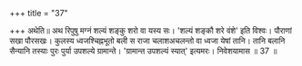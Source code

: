 +++
title = "37"

+++
अथेति॥ अथ रिपुषु मग्नं शल्यं शङ्कु शरो वा यस्य सः। 'शल्यं शङ्कौ शरे वंशे' इति विश्वः। पौराणां सखा पौरसखः। कुलस्य ध्वजश्चिह्नभूतो बली स राजा चलाशअचलन्तो वा ध्वजा येषां तानि। तानि बलानि सैन्यानि तस्याः पुरः पुर्या उपशल्ये ग्रामान्ते। 'ग्रामान्त उपशल्यं स्यात्' इत्यमरः। निवेशयामास ॥ 37 ॥